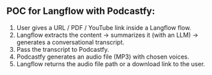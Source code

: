 ## POC for Langflow with Podcastfy:

1. User gives a URL / PDF / YouTube link inside a Langflow flow.
2. Langflow extracts the content → summarizes it (with an LLM) → generates a conversational transcript.
3. Pass the transcript to Podcastfy.
4. Podcastfy generates an audio file (MP3) with chosen voices.
5. Langflow returns the audio file path or a download link to the user.